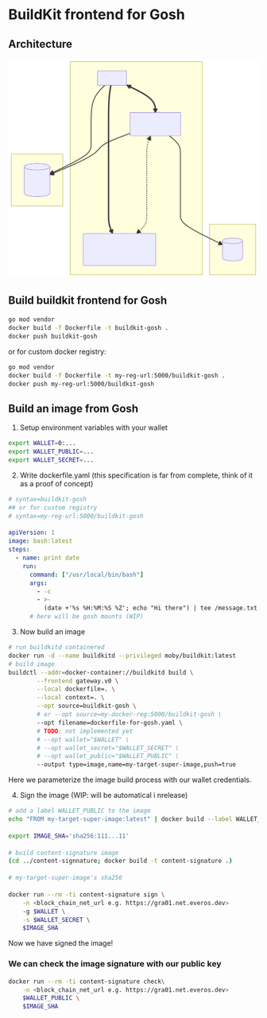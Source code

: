 # BuildKit frontend for Gosh

## Architecture

![architecture](architecture.svg)

## Build buildkit frontend for Gosh

```bash
go mod vendor
docker build -f Dockerfile -t buildkit-gosh .
docker push buildkit-gosh
```

or for custom docker registry:

```bash
go mod vendor
docker build -f Dockerfile -t my-reg-url:5000/buildkit-gosh .
docker push my-reg-url:5000/buildkit-gosh
```

## Build an image from Gosh

1. Setup environment variables with your wallet

```bash
export WALLET=0:...
export WALLET_PUBLIC=...
export WALLET_SECRET=...
```

2. Write dockerfile.yaml (this specification is far from complete, think of it as a proof of concept)

```yaml
# syntax=buildkit-gosh
## or for custom registry
# syntax=my-reg-url:5000/buildkit-gosh

apiVersion: 1
image: bash:latest
steps:
  - name: print date
    run:
      command: ["/usr/local/bin/bash"]
      args:
        - -c
        - >-
          (date +'%s %H:%M:%S %Z'; echo "Hi there") | tee /message.txt
      # here will be gosh mounts (WIP)
```

3. Now build an image

```bash
# run buildkitd containered
docker run -d --name buildkitd --privileged moby/buildkit:latest
# build image
buildctl --addr=docker-container://buildkitd build \
        --frontend gateway.v0 \
        --local dockerfile=. \
        --local context=. \
        --opt source=buildkit-gosh \
        # or --opt source=my-docker-reg:5000/buildkit-gosh \
        --opt filename=dockerfile-for-gosh.yaml \
        # TODO: not implemented yet
        # --opt wallet="$WALLET" \
        # --opt wallet_secret="$WALLET_SECRET" \
        # --opt wallet_public="$WALLET_PUBLIC" \
        --output type=image,name=my-target-super-image,push=true
```

Here we parameterize the image build process with our wallet credentials.

4. Sign the image (WIP: will be automatical i nrelease)

```bash
# add a label WALLET_PUBLIC to the image
echo "FROM my-target-super-image:latest" | docker build --label WALLET_PUBLIC=$WALLET_PUBLIC -t "my-target-super-image-signed" -

export IMAGE_SHA='sha256:111...11'

# build content-signature image
(cd ../content-signnature; docker build -t content-signature .)

# my-target-super-image's sha256

docker run --rm -ti content-signature sign \
    -n <block_chain_net_url e.g. https://gra01.net.everos.dev>
    -g $WALLET \
    -s $WALLET_SECRET \
    $IMAGE_SHA
```

Now we have signed the image!

### We can check the image signature with our public key

```bash
docker run --rm -ti content-signature check\
    -n <block_chain_net_url e.g. https://gra01.net.everos.dev>
    $WALLET_PUBLIC \
    $IMAGE_SHA
```
